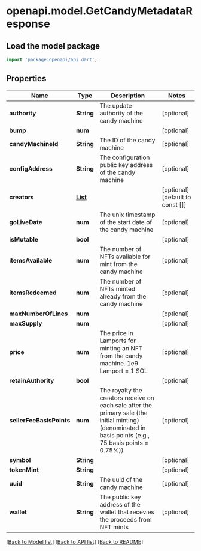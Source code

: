 # openapi.model.GetCandyMetadataResponse

## Load the model package
```dart
import 'package:openapi/api.dart';
```

## Properties
Name | Type | Description | Notes
------------ | ------------- | ------------- | -------------
**authority** | **String** | The update authority of the candy machine | [optional] 
**bump** | **num** |  | [optional] 
**candyMachineId** | **String** | The ID of the candy machine  | [optional] 
**configAddress** | **String** | The configuration public key address of the candy machine  | [optional] 
**creators** | [**List<GetCandyMetadataResponseCreators>**](GetCandyMetadataResponseCreators.md) |  | [optional] [default to const []]
**goLiveDate** | **num** | The unix timestamp of the start date of the candy machine  | [optional] 
**isMutable** | **bool** |  | [optional] 
**itemsAvailable** | **num** | The number of NFTs available for mint from the candy machine  | [optional] 
**itemsRedeemed** | **num** | The number of NFTs minted already from the candy machine  | [optional] 
**maxNumberOfLines** | **num** |  | [optional] 
**maxSupply** | **num** |  | [optional] 
**price** | **num** | The price in Lamports for minting an NFT from the candy machine. 1e9 Lamport  = 1 SOL  | [optional] 
**retainAuthority** | **bool** |  | [optional] 
**sellerFeeBasisPoints** | **num** | The royalty the creators receive on each sale after the primary sale (the initial minting) (denominated in basis points (e.g., 75 basis points = 0.75%))  | [optional] 
**symbol** | **String** |  | [optional] 
**tokenMint** | **String** |  | [optional] 
**uuid** | **String** | The uuid of the candy machine | [optional] 
**wallet** | **String** | The public key address of the wallet that recevies the proceeds from NFT mints  | [optional] 

[[Back to Model list]](../README.md#documentation-for-models) [[Back to API list]](../README.md#documentation-for-api-endpoints) [[Back to README]](../README.md)


